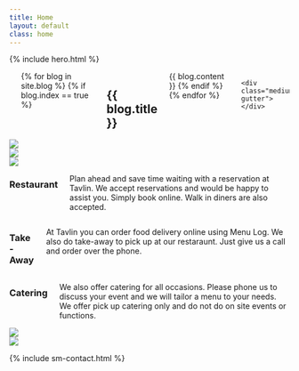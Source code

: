 ```yaml
---
title: Home
layout: default
class: home
---
```


{% include hero.html %}

<div class="row">
  <div class="small-12 columns medium-10 large-8 medium-offset-1 large-offset-2">
    <div class="medium-gutter"></div>
    {% for blog in site.blog %}
      {% if blog.index == true %}
        <h2>{{ blog.title }}</h2>
        {{ blog.content }}
      {% endif %}
    {% endfor %}

    <div class="medium-gutter"></div>
  </div>
</div>


<div class="row">
  <div class="columns small-12 medium-4">
    <img src="uploads/cigars.jpg">
  </div>
  <div class="columns small-12 medium-4">
    <img src="uploads/chips.jpg">
  </div>
  <div class="columns small-12 medium-4">
    <img src="uploads/shashlik-5.jpg">
  </div>
</div>

<div class="row">
  <div class="medium-gutter"></div>
  <div class="columns small-12 medium-4">
    <h3>Restaurant</h3>
    <p>Plan ahead and save time waiting with a reservation at Tavlin. We accept reservations and would be happy to assist you. Simply book online. Walk in diners are also accepted.</p>
  </div>

  <div class="columns small-12 medium-4">
    <h3>Take-Away</h3>
    <p>At Tavlin you can order food delivery online using Menu Log. We also do take-away to pick up at our restaraunt. Just give us a call and order over the phone.</p>
  </div>

  <div class="columns small-12 medium-4">
    <h3>Catering</h3>
    <p>We also offer catering for all occasions. Please phone us to discuss your event and we will tailor a menu to your needs. We offer pick up catering only and do not do on site events or functions.</p>
  </div>
  <div class="medium-gutter"></div>
</div>

<div class="row">
  <div class="columns small-12 medium-6">
    <img src="uploads/corn-salad.jpg">
  </div>
  <div class="columns small-12 medium-6">
    <img src="uploads/falafel.jpg">
  </div>
</div>

{% include sm-contact.html %}